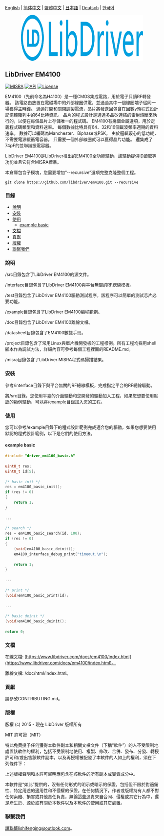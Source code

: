 [English](/README.md) | [ 简体中文](/README_zh-Hans.md) | [繁體中文](/README_zh-Hant.md) | [日本語](/README_ja.md) | [Deutsch](/README_de.md) | [한국어](/README_ko.md)

<div align=center>
<img src="/doc/image/logo.svg" width="400" height="150"/>
</div>

## LibDriver EM4100

[![MISRA](https://img.shields.io/badge/misra-compliant-brightgreen.svg)](/misra/README.md) [![API](https://img.shields.io/badge/api-reference-blue.svg)](https://www.libdriver.com/docs/em4100/index.html) [![License](https://img.shields.io/badge/license-MIT-brightgreen.svg)](/LICENSE)

EM4100（先前命名為H4100）是一種CMOS集成電路，用於電子只讀RF轉發器。 該電路由放置在電磁場中的外部線圈供電，並通過其中一個線圈端子從同一場獲得主時鐘。 通過打開和關閉調製電流，晶片將發送回包含在因數y預程式設計記憶體陣列中的64比特資訊。 晶片的程式設計是通過多晶矽連結的雷射熔斷來執行的，以便在每個晶片上存儲唯一的程式碼。 EM4100有幾個金屬選項，用於定義程式碼類型和資料速率。 每個數據比特具有64、32和16個載波頻率週期的資料速率。 數據可以編碼為Manchester、Biphase或PSK。 由於邏輯覈心的低功耗，不需要電源緩衝電容器。 只需要一個外部線圈就可以獲得晶片功能。 還集成了74pF的並聯諧振電容器。

LibDriver EM4100是LibDriver推出的EM4100全功能驅動，該驅動提供ID讀取等功能並且它符合MISRA標準。

本倉庫包含子模塊，您需要增加“--recursive”選項完整克隆整個工程。

```shell
git clone https://github.com/libdriver/em4100.git --recursive
```

### 目錄

  - [說明](#說明)
  - [安裝](#安裝)
  - [使用](#使用)
    - [example basic](#example-basic)
  - [文檔](#文檔)
  - [貢獻](#貢獻)
  - [版權](#版權)
  - [聯繫我們](#聯繫我們)

### 說明

/src目錄包含了LibDriver EM4100的源文件。

/interface目錄包含了LibDriver EM4100與平台無關的RF總線模板。

/test目錄包含了LibDriver EM4100驅動測試程序，該程序可以簡單的測試芯片必要功能。

/example目錄包含了LibDriver EM4100編程範例。

/doc目錄包含了LibDriver EM4100離線文檔。

/datasheet目錄包含了EM4100數據手冊。

/project目錄包含了常用Linux與單片機開發板的工程樣例。所有工程均採用shell腳本作為調試方法，詳細內容可參考每個工程裡面的README.md。

/misra目錄包含了LibDriver MISRA程式碼掃描結果。

### 安裝

參考/interface目錄下與平台無關的RF總線模板，完成指定平台的RF總線驅動。

將/src目錄，您使用平臺的介面驅動和您開發的驅動加入工程，如果您想要使用默認的範例驅動，可以將/example目錄加入您的工程。

### 使用

您可以參考/example目錄下的程式設計範例完成適合您的驅動，如果您想要使用默認的程式設計範例，以下是它們的使用方法。

#### example basic

```C
#include "driver_em4100_basic.h"

uint8_t res;
uint8_t id[5];

/* basic init */
res = em4100_basic_init();
if (res != 0)
{
    return 1;
}

...
    
/* search */
res = em4100_basic_search(id, 100);
if (res != 0)
{
    (void)em4100_basic_deinit();
    em4100_interface_debug_print("timeout.\n");

    return 1;
}

...
    
/* print */
(void)em4100_basic_print(id);

...
    
/* basic deinit */
(void)em4100_basic_deinit();

return 0;
```

### 文檔

在線文檔: [https://www.libdriver.com/docs/em4100/index.html](https://www.libdriver.com/docs/em4100/index.html)。

離線文檔: /doc/html/index.html。

### 貢獻

請參攷CONTRIBUTING.md。

### 版權

版權 (c) 2015 - 現在 LibDriver 版權所有

MIT 許可證（MIT）

特此免費授予任何獲得本軟件副本和相關文檔文件（下稱“軟件”）的人不受限制地處置該軟件的權利，包括不受限制地使用、複製、修改、合併、發布、分發、轉授許可和/或出售該軟件副本，以及再授權被配發了本軟件的人如上的權利，須在下列條件下：

上述版權聲明和本許可聲明應包含在該軟件的所有副本或實質成分中。

本軟件是“如此”提供的，沒有任何形式的明示或暗示的保證，包括但不限於對適銷性、特定用途的適用性和不侵權的保證。在任何情況下，作者或版權持有人都不對任何索賠、損害或其他責任負責，無論這些追責來自合同、侵權或其它行為中，還是產生於、源於或有關於本軟件以及本軟件的使用或其它處置。

### 聯繫我們

請聯繫lishifenging@outlook.com。
